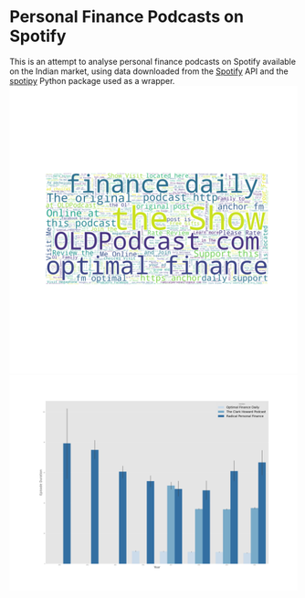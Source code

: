 # Personal Finance Podcasts on Spotify

This is an attempt to analyse personal finance podcasts on Spotify available on the Indian market, using data downloaded
from the [Spotify](https://developer.spotify.com/) API and the [spotipy](https://spotipy.readthedocs.io/en/2.13.0/#) Python package used as a wrapper.
![wordcloud](https://github.com/sukanto-m/Spotify_Finance_Podcasts/blob/master/ep_descr.png)
![showyears](https://github.com/sukanto-m/Spotify_Finance_Podcasts/blob/master/Show_Years.png)

